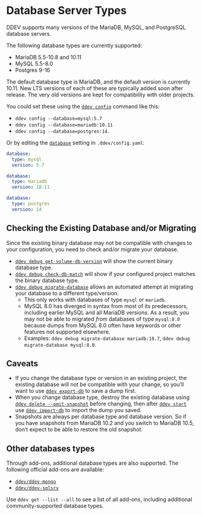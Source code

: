 # Database Server Types

DDEV supports many versions of the MariaDB, MySQL, and PostgreSQL database servers.

The following database types are currently supported:

- MariaDB 5.5-10.8 and 10.11
- MySQL 5.5-8.0
- Postgres 9-16

The default database type is MariaDB, and the default version is currently 10.11.
New LTS versions of each of these are typically added soon after release. The very old versions are kept for compatibility with older projects.

You could set these using the [`ddev config`](../usage/commands.md#config) command like this:

- `ddev config --database=mysql:5.7`
- `ddev config --database=mariadb:10.11`
- `ddev config --database=postgres:14`.

Or by editing the [`database`](../configuration/config.md#database) setting in `.ddev/config.yaml`:

```yaml
database:
  type: mysql
  version: 5.7
```

```yaml
database:
  type: mariadb
  version: 10.11
```

```yaml
database:
  type: postgres
  version: 14
```

## Checking the Existing Database and/or Migrating

Since the existing binary database may not be compatible with changes to your configuration, you need to check and/or migrate your database.

- [`ddev debug get-volume-db-version`](../usage/commands.md#debug-get-volume-db-version) will show the current binary database type.
- [`ddev debug check-db-match`](../usage/commands.md#debug-check-db-match) will show if your configured project matches the binary database type.
- [`ddev debug migrate-database`](../usage/commands.md#debug-migrate-database) allows an automated attempt at migrating your database to a different type/version.
    - This only works with databases of type `mysql` or `mariadb`.
    - MySQL 8.0 has diverged in syntax from most of its predecessors, including earlier MySQL and all MariaDB versions. As a result, you may not be able to migrated *from* databases of type `mysql:8.0` because dumps from MySQL 8.0 often have keywords or other features not supported elsewhere.
    - Examples: `ddev debug migrate-database mariadb:10.7`, `ddev debug migrate-database mysql:8.0`.

## Caveats

- If you change the database type or version in an existing project, the existing database will not be compatible with your change, so you’ll want to use [`ddev export-db`](../usage/commands.md#export-db) to save a dump first.
- When you change database type, destroy the existing database using [`ddev delete --omit-snapshot`](../usage/commands.md#delete) before changing, then after [`ddev start`](../usage/commands.md#start) use [`ddev import-db`](../usage/commands.md#import-db) to import the dump you saved.
- Snapshots are always per database type and database version. So if you have snapshots from MariaDB 10.2 and you switch to MariaDB 10.5, don’t expect to be able to restore the old snapshot.

## Other databases types

Through add-ons, additional database types are also supported.
The following official add-ons are available:

- [`ddev/ddev-mongo`](https://github.com/ddev/ddev-mongo)
- [`ddev/ddev-sqlsrv`](https://github.com/ddev/ddev-sqlsrv)

Use `ddev get --list --all` to see a list of all add-ons, including additional community-supported database types.
